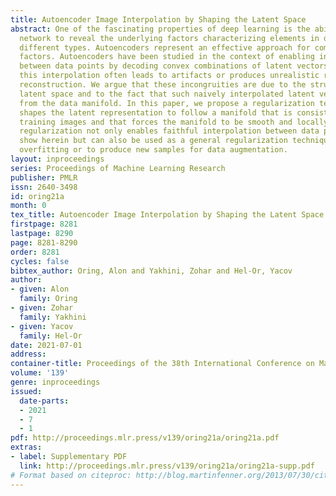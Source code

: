 ```yaml
---
title: Autoencoder Image Interpolation by Shaping the Latent Space
abstract: One of the fascinating properties of deep learning is the ability of the
  network to reveal the underlying factors characterizing elements in datasets of
  different types. Autoencoders represent an effective approach for computing these
  factors. Autoencoders have been studied in the context of enabling interpolation
  between data points by decoding convex combinations of latent vectors. However,
  this interpolation often leads to artifacts or produces unrealistic results during
  reconstruction. We argue that these incongruities are due to the structure of the
  latent space and to the fact that such naively interpolated latent vectors deviate
  from the data manifold. In this paper, we propose a regularization technique that
  shapes the latent representation to follow a manifold that is consistent with the
  training images and that forces the manifold to be smooth and locally convex. This
  regularization not only enables faithful interpolation between data points, as we
  show herein but can also be used as a general regularization technique to avoid
  overfitting or to produce new samples for data augmentation.
layout: inproceedings
series: Proceedings of Machine Learning Research
publisher: PMLR
issn: 2640-3498
id: oring21a
month: 0
tex_title: Autoencoder Image Interpolation by Shaping the Latent Space
firstpage: 8281
lastpage: 8290
page: 8281-8290
order: 8281
cycles: false
bibtex_author: Oring, Alon and Yakhini, Zohar and Hel-Or, Yacov
author:
- given: Alon
  family: Oring
- given: Zohar
  family: Yakhini
- given: Yacov
  family: Hel-Or
date: 2021-07-01
address:
container-title: Proceedings of the 38th International Conference on Machine Learning
volume: '139'
genre: inproceedings
issued:
  date-parts:
  - 2021
  - 7
  - 1
pdf: http://proceedings.mlr.press/v139/oring21a/oring21a.pdf
extras:
- label: Supplementary PDF
  link: http://proceedings.mlr.press/v139/oring21a/oring21a-supp.pdf
# Format based on citeproc: http://blog.martinfenner.org/2013/07/30/citeproc-yaml-for-bibliographies/
---
```

